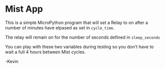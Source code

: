 # Mist App
This is a simple MicroPython program that will set a Relay to on after a number of 
minutes have elpased as set in `cycle_time`.

The relay will remain on for the number of seconds defined in `sleep_seconds`

You can play with these two variables during testing so you don't have to wait a full 4 hours between Mist cycles.

-Kevin
